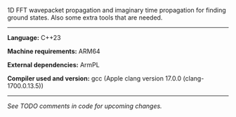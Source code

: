 1D FFT wavepacket propagation and imaginary time propagation for finding ground states. Also some extra tools that are needed.

---

**Language:** C++23

**Machine requirements:** ARM64

**External dependencies:** ArmPL

**Compiler used and version:** gcc (Apple clang version 17.0.0 (clang-1700.0.13.5))

---

*See TODO comments in code for upcoming changes.*
